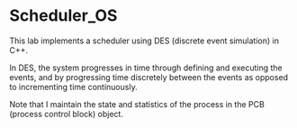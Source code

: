 # Scheduler_OS
This lab implements a scheduler using DES (discrete event simulation) in C++. 

In DES, the system progresses in time through defining and executing the events,
and by progressing time discretely between the events as opposed to incrementing time continuously. 

Note that I maintain the state and statistics of the process in the PCB (process control block) object.
